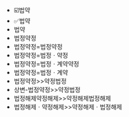 - ☑️법약
- ✅법약
- 법약
- 법정약정
- 법정약정=법정약정
- 법정약정=법정ㆍ약정
- 법정약정=법정ㆍ계약약정
- 법정약정=법정ㆍ계약
- 법정약정>>약정법정
- 상변-법정약정>>약정법정
- 법정해제약정해제>>약정해제법정해제
- 법정해제ㆍ약정해제>>약정해제ㆍ법정해제